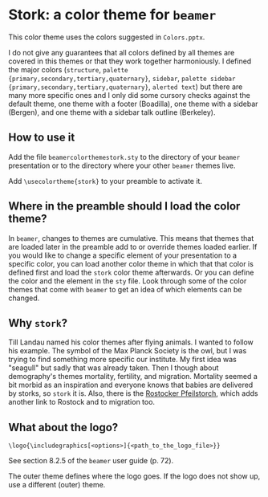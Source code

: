 # Stork: a color theme for `beamer`
This color theme uses the colors suggested in `Colors.pptx`.
 
I do not give any guarantees that all colors defined by all themes are covered
in this themes or that they work together harmoniously. I defined the major
colors (`structure`, `palette {primary,secondary,tertiary,quaternary}`, 
`sidebar`, `palette sidebar {primary,secondary,tertiary,quaternary}`, `alerted
text`) but there are many more specific ones and I only did some cursory checks
against the default theme, one theme with a footer (Boadilla), one theme with a
sidebar (Bergen), and one theme with a sidebar talk outline (Berkeley).

## How to use it
Add the file `beamercolorthemestork.sty` to the directory of your `beamer` 
presentation or to the directory where your other `beamer` themes live.

Add `\usecolortheme{stork}` to your preamble to activate it.

## Where in the preamble should I load the color theme?
In `beamer`, changes to themes are cumulative. This means that themes that are
loaded later in the preamble add to or override themes loaded earlier. If you
would like to change a specific element of your presentation to a specific
color, you can load another color theme in which that that color is defined
first and load the `stork` color theme afterwards. Or you can define the color
and the element in the `sty` file. Look through some of the color themes that
come with `beamer` to get an idea of which elements can be changed. 

## Why `stork`?
Till Landau named his color themes after flying animals. I wanted to follow his
example. The symbol of the Max Planck Society is the owl, but I was trying to
find something more specific our institute. My first idea was "seagull" but
sadly that was already taken. Then I though about demography's themes mortality,
fertility, and migration. Mortality seemed a bit morbid as an inspiration and
everyone knows that babies are delivered by storks, so `stork` it is. Also,
there is the [Rostocker Pfeilstorch](https://en.wikipedia.org/wiki/Pfeilstorch),
which adds another link to Rostock and to migration too.

## What about the logo?
`\logo{\includegraphics[<options>]{<path_to_the_logo_file>}}`

See section 8.2.5 of the `beamer` user guide (p. 72).

The outer theme defines where the logo goes. If the logo does not show up, use
a different (outer) theme. 		
